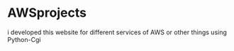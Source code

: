 # AWSprojects
i developed this website for different services of AWS or other things using Python-Cgi
